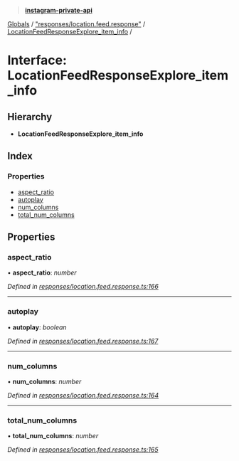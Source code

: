 > **[instagram-private-api](../README.md)**

[Globals](../README.md) / ["responses/location.feed.response"](../modules/_responses_location_feed_response_.md) / [LocationFeedResponseExplore_item_info](_responses_location_feed_response_.locationfeedresponseexplore_item_info.md) /

# Interface: LocationFeedResponseExplore_item_info

## Hierarchy

* **LocationFeedResponseExplore_item_info**

## Index

### Properties

* [aspect_ratio](_responses_location_feed_response_.locationfeedresponseexplore_item_info.md#aspect_ratio)
* [autoplay](_responses_location_feed_response_.locationfeedresponseexplore_item_info.md#autoplay)
* [num_columns](_responses_location_feed_response_.locationfeedresponseexplore_item_info.md#num_columns)
* [total_num_columns](_responses_location_feed_response_.locationfeedresponseexplore_item_info.md#total_num_columns)

## Properties

###  aspect_ratio

• **aspect_ratio**: *number*

*Defined in [responses/location.feed.response.ts:166](https://github.com/dilame/instagram-private-api/blob/01eb399/src/responses/location.feed.response.ts#L166)*

___

###  autoplay

• **autoplay**: *boolean*

*Defined in [responses/location.feed.response.ts:167](https://github.com/dilame/instagram-private-api/blob/01eb399/src/responses/location.feed.response.ts#L167)*

___

###  num_columns

• **num_columns**: *number*

*Defined in [responses/location.feed.response.ts:164](https://github.com/dilame/instagram-private-api/blob/01eb399/src/responses/location.feed.response.ts#L164)*

___

###  total_num_columns

• **total_num_columns**: *number*

*Defined in [responses/location.feed.response.ts:165](https://github.com/dilame/instagram-private-api/blob/01eb399/src/responses/location.feed.response.ts#L165)*